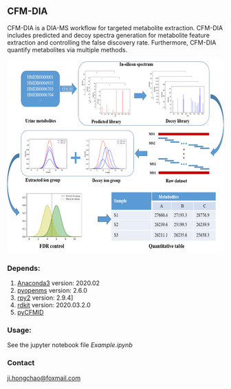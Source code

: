 ## CFM-DIA

CFM-DIA is a DIA-MS workflow for targeted metabolite extraction. CFM-DIA includes predicted and decoy spectra generation for 
metabolite feature extraction and controlling the false discovery rate. Furthermore, CFM-DIA quantify metabolites via multiple methods.

<div align="center">
<img src="https://github.com/hcji/CFM-DIA/blob/master/Img/figure.tif" width=600 height=450 />
</div>

### Depends:

1. [Anaconda3](https://repo.anaconda.com/archive/)    version: 2020.02    
2. [pyopenms](https://pypi.org/project/pyopenms/)     version: 2.6.0    
3. [rpy2](https://anaconda.org/r/rpy2)         version: 2.9.4]    
4. [rdkit](http://www.rdkit.org/docs/GettingStartedInPython.html)        version: 2020.03.2.0    
5. [pyCFMID](https://github.com/hcji/PyCFMID)


### Usage:

See the jupyter notebook file *Example.ipynb*

### Contact

ji.hongchao@foxmail.com